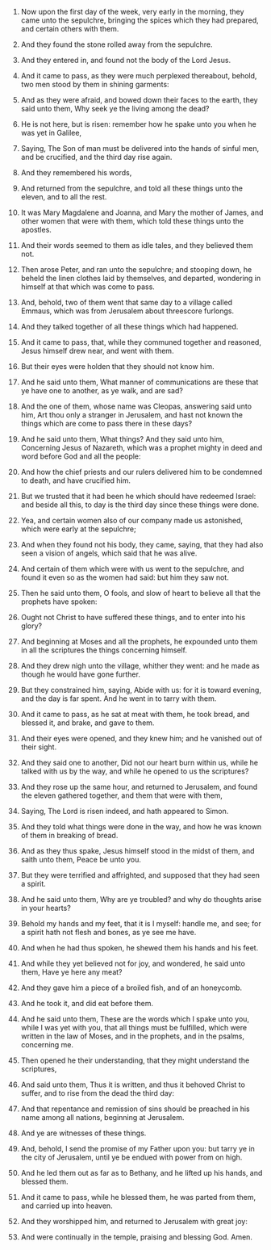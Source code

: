 1. Now upon the first day of the week, very early in the morning,
they came unto the sepulchre, bringing the spices which they had
prepared, and certain others with them.

2. And they found the stone rolled away from the sepulchre.

3. And they entered in, and found not the body of the Lord Jesus.

4. And it came to pass, as they were much perplexed thereabout,
behold, two men stood by them in shining garments:

5. And as they
were afraid, and bowed down their faces to the earth, they said unto
them, Why seek ye the living among the dead?

6. He is not here, but
is risen: remember how he spake unto you when he was yet in Galilee,

7. Saying, The Son of man must be delivered into the hands of sinful
men, and be crucified, and the third day rise again.

8. And they remembered his words,

9. And returned from the
sepulchre, and told all these things unto the eleven, and to all the
rest.

10. It was Mary Magdalene and Joanna, and Mary the mother of James,
and other women that were with them, which told these things unto the
apostles.

11. And their words seemed to them as idle tales, and they believed
them not.

12. Then arose Peter, and ran unto the sepulchre; and stooping down,
he beheld the linen clothes laid by themselves, and departed,
wondering in himself at that which was come to pass.

13. And, behold, two of them went that same day to a village called
Emmaus, which was from Jerusalem about threescore furlongs.

14. And they talked together of all these things which had happened.

15. And it came to pass, that, while they communed together and
reasoned, Jesus himself drew near, and went with them.

16. But their eyes were holden that they should not know him.

17. And he said unto them, What manner of communications are these
that ye have one to another, as ye walk, and are sad?

18. And the
one of them, whose name was Cleopas, answering said unto him, Art thou
only a stranger in Jerusalem, and hast not known the things which are
come to pass there in these days?

19. And he said unto them, What
things? And they said unto him, Concerning Jesus of Nazareth, which
was a prophet mighty in deed and word before God and all the people:

20. And how the chief priests and our rulers delivered him to be
condemned to death, and have crucified him.

21. But we trusted that it had been he which should have redeemed
Israel: and beside all this, to day is the third day since these
things were done.

22. Yea, and certain women also of our company made us astonished,
which were early at the sepulchre;

23. And when they found not his
body, they came, saying, that they had also seen a vision of angels,
which said that he was alive.

24. And certain of them which were with us went to the sepulchre,
and found it even so as the women had said: but him they saw not.

25. Then he said unto them, O fools, and slow of heart to believe
all that the prophets have spoken:

26. Ought not Christ to have
suffered these things, and to enter into his glory?

27. And
beginning at Moses and all the prophets, he expounded unto them in all
the scriptures the things concerning himself.

28. And they drew nigh unto the village, whither they went: and he
made as though he would have gone further.

29. But they constrained him, saying, Abide with us: for it is
toward evening, and the day is far spent. And he went in to tarry with
them.

30. And it came to pass, as he sat at meat with them, he took bread,
and blessed it, and brake, and gave to them.

31. And their eyes were opened, and they knew him; and he vanished
out of their sight.

32. And they said one to another, Did not our heart burn within us,
while he talked with us by the way, and while he opened to us the
scriptures?

33. And they rose up the same hour, and returned to
Jerusalem, and found the eleven gathered together, and them that were
with them,

34. Saying, The Lord is risen indeed, and hath appeared
to Simon.

35. And they told what things were done in the way, and how he was
known of them in breaking of bread.

36. And as they thus spake, Jesus himself stood in the midst of
them, and saith unto them, Peace be unto you.

37. But they were terrified and affrighted, and supposed that they
had seen a spirit.

38. And he said unto them, Why are ye troubled? and why do thoughts
arise in your hearts?

39. Behold my hands and my feet, that it is I
myself: handle me, and see; for a spirit hath not flesh and bones, as
ye see me have.

40. And when he had thus spoken, he shewed them his hands and his
feet.

41. And while they yet believed not for joy, and wondered, he said
unto them, Have ye here any meat?

42. And they gave him a piece of
a broiled fish, and of an honeycomb.

43. And he took it, and did eat before them.

44. And he said unto them, These are the words which I spake unto
you, while I was yet with you, that all things must be fulfilled,
which were written in the law of Moses, and in the prophets, and in
the psalms, concerning me.

45. Then opened he their understanding, that they might understand
the scriptures,

46. And said unto them, Thus it is written, and thus
it behoved Christ to suffer, and to rise from the dead the third day:

47. And that repentance and remission of sins should be preached in
his name among all nations, beginning at Jerusalem.

48. And ye are witnesses of these things.

49. And, behold, I send the promise of my Father upon you: but tarry
ye in the city of Jerusalem, until ye be endued with power from on
high.

50. And he led them out as far as to Bethany, and he lifted up his
hands, and blessed them.

51. And it came to pass, while he blessed them, he was parted from
them, and carried up into heaven.

52. And they worshipped him, and returned to Jerusalem with great
joy:

53. And were continually in the temple, praising and blessing
God. Amen.
